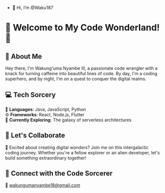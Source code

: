 - 👋 Hi, I’m @Waku187
# 👾 Welcome to My Code Wonderland! 👾

## 🚀 About Me

Hey there, I'm Wakung'uma Nyambe III, a passionate code wrangler with a knack for turning caffeine into beautiful lines of code. By day, I'm a coding superhero, and by night, I'm on a quest to conquer the digital realms.

## 💻 Tech Sorcery

🌈 **Languages**: Java, JavaScript, Python   
⚙️ **Frameworks**: React, Node.js, Flutter  
🚀 **Currently Exploring**: The galaxy of serverless architectures  


## 🌌 Let's Collaborate

🚀 Excited about creating digital wonders? Join me on this intergalactic coding journey. Whether you're a fellow explorer or an alien developer, let's build something extraordinary together!

## 🌠 Connect with the Code Sorcerer

🚀 wakungumanyambe18@gmail.com


<!---
Waku187/Waku187 is a ✨ special ✨ repository because its `README.md` (this file) appears on your GitHub profile.
You can click the Preview link to take a look at your changes.
--->
